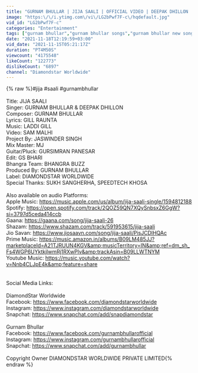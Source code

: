 ```yaml
---
title: "GURNAM BHULLAR | JIJA SAALI | OFFICIAL VIDEO | DEEPAK DHILLON | LADDI GILL | DIAMONDSTAR WORLDWIDE"
image: "https:\/\/i.ytimg.com\/vi\/LG2bPwf7F-c\/hqdefault.jpg"
vid_id: "LG2bPwf7F-c"
categories: "Entertainment"
tags: ["gurnam bhullar","gurnam bhullar songs","gurnam bhullar new songs"]
date: "2021-11-18T12:19:59+03:00"
vid_date: "2021-11-15T05:21:17Z"
duration: "PT4M50S"
viewcount: "4175548"
likeCount: "122773"
dislikeCount: "6897"
channel: "Diamondstar Worldwide"
---
```

{% raw %}#jija #saali #gurnambhullar<br /><br />Title: JIJA SAALI<br />Singer: GURNAM BHULLAR &amp; DEEPAK DHILLON<br />Composer: GURNAM BHULLAR<br />Lyrics: GILL RAUNTA<br />Music: LADDI GILL<br />Video: SAM MALHI<br />Project By: JASWINDER SINGH<br />Mix Master: MJ<br />Guitar/Pluck: GURSIMRAN PANESAR<br />Edit: GS BHARI<br />Bhangra Team: BHANGRA BUZZ<br />Produced By: GURNAM BHULLAR<br />Label: DIAMONDSTAR WORLDWIDE <br />Special Thanks: SUKH SANGHERHA, SPEEDTECH KHOSA<br /><br />Also available on audio Platforms:<br />Apple Music: <a rel="nofollow" target="blank" href="https://music.apple.com/us/album/jija-saali-single/1594812188">https://music.apple.com/us/album/jija-saali-single/1594812188</a><br />Spotify: <a rel="nofollow" target="blank" href="https://open.spotify.com/track/2QOZ59QN7XQySnbsxZ6GgW?si=3797d5ceda414ccb">https://open.spotify.com/track/2QOZ59QN7XQySnbsxZ6GgW?si=3797d5ceda414ccb</a><br />Gaana: <a rel="nofollow" target="blank" href="https://gaana.com/song/jija-saali-26">https://gaana.com/song/jija-saali-26</a><br />Shazam: <a rel="nofollow" target="blank" href="https://www.shazam.com/track/591953615/jija-saali">https://www.shazam.com/track/591953615/jija-saali</a> <br />Jio Savan: <a rel="nofollow" target="blank" href="https://www.jiosaavn.com/song/jija-saali/PisJCDlHQAc">https://www.jiosaavn.com/song/jija-saali/PisJCDlHQAc</a><br />Prime Music: <a rel="nofollow" target="blank" href="https://music.amazon.in/albums/B09LM485JJ?marketplaceId=A21TJRUUN4KGV&amp;musicTerritory=IN&amp;ref=dm_sh_Fs4WGP6UYktkjlwmRj1RXwPlv&amp;trackAsin=B09LLWTNYM">https://music.amazon.in/albums/B09LM485JJ?marketplaceId=A21TJRUUN4KGV&amp;musicTerritory=IN&amp;ref=dm_sh_Fs4WGP6UYktkjlwmRj1RXwPlv&amp;trackAsin=B09LLWTNYM</a><br />Youtube Music: <a rel="nofollow" target="blank" href="https://music.youtube.com/watch?v=Nnb4CLJpE4k&amp;feature=share">https://music.youtube.com/watch?v=Nnb4CLJpE4k&amp;feature=share</a><br /><br /><br />Social Media Links:<br /><br />DiamondStar Worldwide<br />Facebook: <a rel="nofollow" target="blank" href="https://www.facebook.com/diamondstarworldwide">https://www.facebook.com/diamondstarworldwide</a><br />Instagram: <a rel="nofollow" target="blank" href="https://www.instagram.com/diamondstarworldwide">https://www.instagram.com/diamondstarworldwide</a><br />Snapchat: <a rel="nofollow" target="blank" href="https://www.snapchat.com/add/snapdiamondstar">https://www.snapchat.com/add/snapdiamondstar</a><br /><br />Gurnam Bhullar<br />Facebook: <a rel="nofollow" target="blank" href="https://www.facebook.com/gurnambhullarofficial">https://www.facebook.com/gurnambhullarofficial</a><br />Instagram: <a rel="nofollow" target="blank" href="https://www.instagram.com/gurnambhullarofficial">https://www.instagram.com/gurnambhullarofficial</a><br />Snapchat: <a rel="nofollow" target="blank" href="https://www.snapchat.com/add/gurnambhullar">https://www.snapchat.com/add/gurnambhullar</a><br /><br />Copyright Owner DIAMONDSTAR WORLDWIDE PRIVATE LIMITED{% endraw %}
